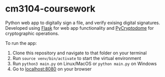 # cm3104-coursework

Python web app to digitally sign a file, and verify exising digital signatures. Developed using [Flask](https://flask.palletsprojects.com/) for web app functionality and [PyCryptodome](https://pypi.org/project/pycryptodome/) for cryptographic operations.

To run the app:

1. Clone this repository and navigate to that folder on your terminal
2. Run `source venv/bin/activate` to start the virtual environment
3. Run `python3 main.py` on Linux/MacOS or `python main.py` on Windows
4. Go to [localhost:8080](http://localhost:8080) on your browser